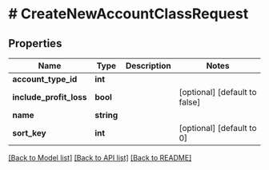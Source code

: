 # # CreateNewAccountClassRequest

## Properties

Name | Type | Description | Notes
------------ | ------------- | ------------- | -------------
**account_type_id** | **int** |  |
**include_profit_loss** | **bool** |  | [optional] [default to false]
**name** | **string** |  |
**sort_key** | **int** |  | [optional] [default to 0]

[[Back to Model list]](../../README.md#models) [[Back to API list]](../../README.md#endpoints) [[Back to README]](../../README.md)
